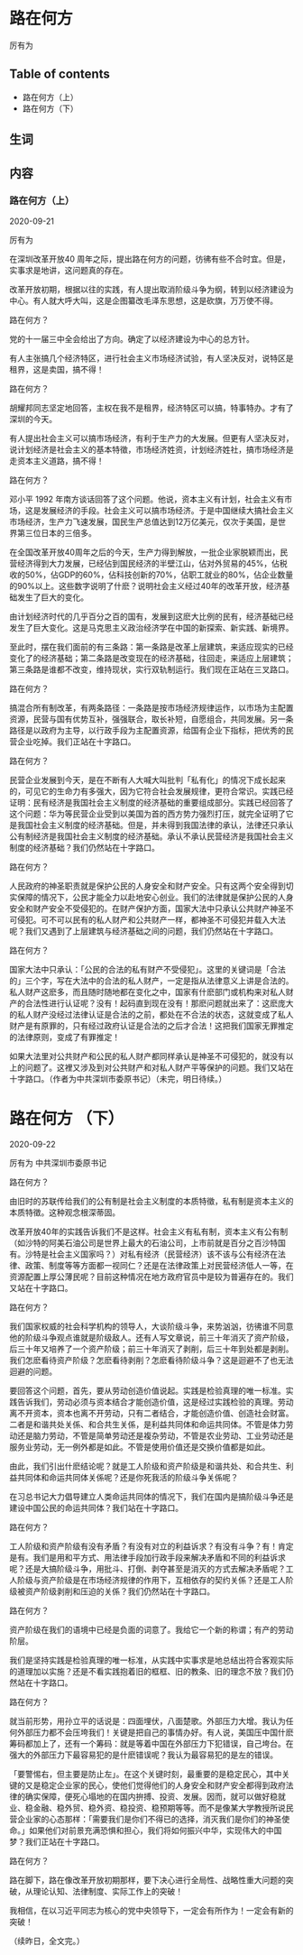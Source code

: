 # 路在何方
厉有为


## Table of contents
- 路在何方（上）
- 路在何方（下）



## 生词




## 内容

### 路在何方（上）

2020-09-21

厉有为

在深圳改革开放40 周年之际，提出路在何方的问题，彷彿有些不合时宜。但是，实事求是地讲，这问题真的存在。

改革开放初期，根据以往的实践，有人提出取消阶级斗争为纲，转到以经济建设为中心。有人就大呼大叫，这是企图纂改毛泽东思想，这是砍旗，万万使不得。

路在何方？

党的十一届三中全会给出了方向。确定了以经济建设为中心的总方针。

有人主张搞几个经济特区，进行社会主义市场经济试验，有人坚决反对，说特区是租界，这是卖国，搞不得！

路在何方？

胡耀邦同志坚定地回答，主权在我不是租界，经济特区可以搞，特事特办。才有了深圳的今天。

有人提出社会主义可以搞市场经济，有利于生产力的大发展。但更有人坚决反对，说计划经济是社会主义的基本特徵，市场经济姓资，计划经济姓社，搞市场经济是走资本主义道路，搞不得！

路在何方？

邓小平 1992 年南方谈话回答了这个问题。他说，资本主义有计划，社会主义有市场，这是发展经济的手段。社会主义可以搞市场经济。于是中国继续大搞社会主义市场经济，生产力飞速发展，国民生产总值达到12万亿美元，仅次于美国，是世界第三位日本的三倍多。

在全国改革开放40周年之后的今天，生产力得到解放，一批企业家脱颖而出，民营经济得到大力发展，已经佔到国民经济的半壁江山，佔对外贸易的45%，佔税收的50%，佔GDP的60%，佔科技创新的70%，佔职工就业的80%，佔企业数量的90%以上。这些数字说明了什麽？说明社会主义经过40年的改革开放，经济基础发生了巨大的变化。

由计划经济时代的几乎百分之百的国有，发展到这麽大比例的民有，经济基础已经发生了巨大变化。这是马克思主义政治经济学在中国的新探索、新实践、新境界。

至此时，摆在我们面前的有三条路：第一条路是改革上层建筑，来适应现实的已经变化了的经济基础；第二条路是改变现在的经济基础，往回走，来适应上层建筑；第三条路是谁都不改变，维持现状，实行双轨制运行。我们现在正站在三叉路口。

路在何方？

搞混合所有制改革，有两条路径：一条路是按市场经济规律运作，以市场为主配置资源，民营与国有优势互补，强强联合，取长补短，自愿组合，共同发展。另一条路径是以政府为主导，以行政手段为主配置资源，给国有企业下指标，把优秀的民营企业吃掉。我们正站在十字路口。

路在何方？

民营企业发展到今天，是在不断有人大喊大叫批判「私有化」的情况下成长起来的，可见它的生命力有多强大，因为它符合社会发展规律，更符合常识。实践已经证明：民有经济是我国社会主义制度的经济基础的重要组成部分。实践已经回答了这个问题：华为等民营企业受到以美国为首的西方势力强烈打压，就完全证明了它是我国社会主义制度的经济基础。但是，并未得到我国法律的承认，法律还只承认公有制经济是我国社会主义制度的经济基础。承认不承认民营经济是我国社会主义制度的经济基础？我们仍然站在十字路口。

路在何方？

人民政府的神圣职责就是保护公民的人身安全和财产安全。只有这两个安全得到切实保障的情况下，公民才能全力以赴地安心创业。我们的法律就是保护公民的人身安全和财产安全不受侵犯的。在财产保护方面，国家大法中只承认公共财产神圣不可侵犯。可不可以民有的私人财产和公共财产一样，都神圣不可侵犯并载入大法呢？我们又遇到了上层建筑与经济基础之间的问题，我们仍然站在十字路口。

路在何方？

国家大法中只承认：「公民的合法的私有财产不受侵犯」。这里的关键词是「合法的」三个字，写在大法中的合法的私人财产，一定是指从法律意义上讲是合法的。私人财产这麽多，而且随时随地都在变化之中，国家有什麽部门或机构来对私人财产的合法性进行认证呢？没有！起码直到现在没有！那麽问题就出来了：这麽庞大的私人财产没经过法律认证是合法的之前，都处在不合法的状态，这就变成了私人财产是有原罪的，只有经过政府认证是合法的之后才合法！这把我们国家无罪推定的法律原则，变成了有罪推定！

如果大法里对公共财产和公民的私人财产都同样承认是神圣不可侵犯的，就没有以上的问题了。这裡又涉及到对公共财产和对私人财产平等保护的问题。我们又站在十字路口。（作者为中共深圳市委原书记）（未完，明日待续。）





# 路在何方 （下）

2020-09-22

厉有为 中共深圳市委原书记

路在何方？

由旧时的苏联传给我们的公有制是社会主义制度的本质特徵，私有制是资本主义的本质特徵。这种观念根深蒂固。

改革开放40年的实践告诉我们不是这样。社会主义有私有制，资本主义有公有制（如沙特的阿美石油公司是世界上最大的石油公司，上市前就是百分之百沙特国有。沙特是社会主义国家吗？）对私有经济（民营经济）该不该与公有经济在法律、政策、制度等等方面都一视同仁？还是在法律政策上对民营经济低人一等，在资源配置上厚公薄民呢？目前这种情况在地方政府官员中是较为普遍存在的。我们又站在十字路口。

路在何方？

我们国家权威的社会科学机构的领导人，大谈阶级斗争，来势汹汹，彷彿谁不同意他的阶级斗争观点谁就是阶级敌人。还有人写文章说，前三十年消灭了资产阶级，后三十年又培养了一个资产阶级；前三十年消灭了剥削，后三十年到处都是剥削。我们怎麽看待资产阶级？怎麽看待剥削？怎麽看待阶级斗争？这是迴避不了也无法迴避的问题。

要回答这个问题，首先，要从劳动创造价值说起。实践是检验真理的唯一标准。实践告诉我们，劳动必须与资本结合才能创造价值，这是经过实践检验的真理。劳动离不开资本，资本也离不开劳动，只有二者结合，才能创造价值、创造社会财富。二者是和谐共处关係、和合共生关係，是利益共同体和命运共同体。不管是体力劳动还是脑力劳动，不管是简单劳动还是複杂劳动，不管是农业劳动、工业劳动还是服务业劳动，无一例外都是如此。不管是使用价值还是交换价值都是如此。

由此，我们引出什麽结论呢？就是工人阶级和资产阶级是和谐共处、和合共生、利益共同体和命运共同体关係呢？还是你死我活的阶级斗争关係呢？

在习总书记大力倡导建立人类命运共同体的情况下，我们在国内是搞阶级斗争还是建设中国公民的命运共同体？我们站在十字路口。

路在何方？

工人阶级和资产阶级有没有矛盾？有没有对立的利益诉求？有没有斗争？有！肯定是有。我们是用和平方式、用法律手段加行政手段来解决矛盾和不同的利益诉求呢？还是大搞阶级斗争，用批斗、打倒、剥夺甚至是消灭的方式去解决矛盾呢？工人阶级与资产阶级是在市场经济规律的作用下，互相依存的契约关係？还是工人阶级被资产阶级剥削和压迫的关係？我们仍然站在十字路口。

路在何方？

资产阶级在我们的语境中已经是负面的词意了。我给它一个新的称谓；有产的劳动阶层。

我们是坚持实践是检验真理的唯一标准，从实践中实事求是地总结出符合客观实际的道理加以实施？还是不看实践抱着旧的框框、旧的教条、旧的理念不放？我们仍然站在十字路口。

路在何方？

就当前形势，用孙立平的话说是：四面埋伏，八面楚歌。外部压力大增。我认为任何外部压力都不会压垮我们！关键是把自己的事情办好。有人说，美国压中国什麽筹码都加上了，还有一个筹码：就是等着中国在外部压力下犯错误，自己垮台。在强大的外部压力下最容易犯的是什麽错误呢？我认为最容易犯的是左的错误。

「要警惕右，但主要是防止左」。在这个关键时刻，最重要的是稳定民心，其中关键的又是稳定企业家的民心，使他们觉得他们的人身安全和财产安全都得到政府法律的确实保障，便死心塌地的在国内拚搏、投资、发展。因而，就可以做好稳就业、稳金融、稳外贸、稳外资、稳投资、稳预期等等。而不是像某大学教授所说民营企业家的心态那样：「需要我们是你们不得已的选择，消灭我们是你们的神圣使命。」如果他们对前景充满恐惧和担心，我们将如何振兴中华，实现伟大的中国梦？我们正站在十字路口。

路在何方？

路在脚下，路在像改革开放初期那样，要下决心进行全局性、战略性重大问题的突破，从理论认知、法律制度、实际工作上的突破！

我相信，在以习近平同志为核心的党中央领导下，一定会有所作为！一定会有新的突破！

（续昨日，全文完。）